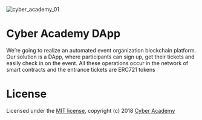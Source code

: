![cyber_academy_01](https://camo.githubusercontent.com/570941ccc5af616edbe376dcfd8d75978223b261/68747470733a2f2f63646e2e65766275632e636f6d2f6576656e746c6f676f732f3235363732393335332f796f75747562652e706e67)

# Cyber Academy DApp

We’re going to realize an automated event organization blockchain platform. Our solution is a DApp, where participants can sign up, get their tickets and easily check in on the event. All these operations occur in the network of smart contracts and the entrance tickets are ERC721 tokens

# License

Licensed under the [MIT license](https://github.com/cyberevents/cyber-academy-dapp/edit/master/LICENSE), copyright (c) 2018 [Cyber Academy](https://github.com/cyberevents)
